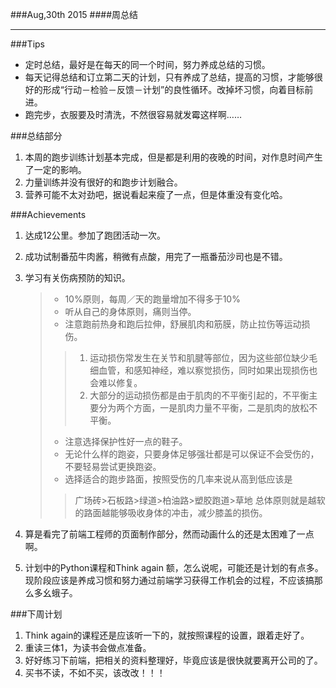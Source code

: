 ###Aug,30th 2015
####周总结
***
###Tips
+ 定时总结，最好是在每天的同一个时间，努力养成总结的习惯。
+ 每天记得总结和订立第二天的计划，只有养成了总结，提高的习惯，才能够很好的形成“行动－检验－反馈－计划”的良性循环。改掉坏习惯，向着目标前进。
+ 跑完步，衣服要及时清洗，不然很容易就发霉这样啊……

###总结部分
1. 本周的跑步训练计划基本完成，但是都是利用的夜晚的时间，对作息时间产生了一定的影响。
2. 力量训练并没有很好的和跑步计划融合。
3. 营养可能不太对劲吧，据说看起来瘦了一点，但是体重没有变化哈。


###Achievements
1. 达成12公里。参加了跑团活动一次。
2. 成功试制番茄牛肉酱，稍微有点酸，用完了一瓶番茄沙司也是不错。
3. 学习有关伤病预防的知识。

	> + 10%原则，每周／天的跑量增加不得多于10%
	> + 听从自己的身体原则，痛则当停。
	> + 注意跑前热身和跑后拉伸，舒展肌肉和筋膜，防止拉伤等运动损伤。
	> 
	>> 1. 运动损伤常发生在关节和肌腱等部位，因为这些部位缺少毛细血管，和感知神经，难以察觉损伤，同时如果出现损伤也会难以修复。
	>> 2. 大部分的运动损伤都是由于肌肉的不平衡引起的，不平衡主要分为两个方面，一是肌肉力量不平衡，二是肌肉的放松不平衡。
	>  
	> + 注意选择保护性好一点的鞋子。
	> + 无论什么样的跑姿，只要身体足够强壮都是可以保证不会受伤的，不要轻易尝试更换跑姿。
	> + 选择适合的跑步路面，按照受伤的几率来说从高到低应该是 
	>
	>> 广场砖>石板路>绿道>柏油路>塑胶跑道>草地 总体原则就是越软的路面越能够吸收身体的冲击，减少膝盖的损伤。
	>> 

4. 算是看完了前端工程师的页面制作部分，然而动画什么的还是太困难了一点啊。
5. 计划中的Python课程和Think again 额，怎么说呢，可能还是计划的有点多。现阶段应该是养成习惯和努力通过前端学习获得工作机会的过程，不应该搞那么多幺蛾子。

###下周计划
1. Think again的课程还是应该听一下的，就按照课程的设置，跟着走好了。
2. 重读三体1，为读书会做点准备。
3. 好好练习下前端，把相关的资料整理好，毕竟应该是很快就要离开公司的了。
4. 买书不读，不如不买，该改改！！！  